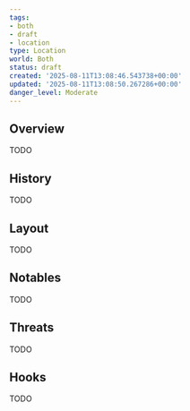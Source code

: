 ```yaml
---
tags:
- both
- draft
- location
type: Location
world: Both
status: draft
created: '2025-08-11T13:08:46.543738+00:00'
updated: '2025-08-11T13:08:50.267286+00:00'
danger_level: Moderate
---
```



## Overview

TODO
## History

TODO
## Layout

TODO
## Notables

TODO
## Threats

TODO
## Hooks

TODO
